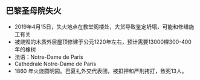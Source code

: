 <!-- 
title: 巴黎圣母院失火
from: news
create: 2019-04-19
tags: news
-->

## 巴黎圣母院失火

- 2019年4月15日，失火地点在教堂阁楼处，大货导致鉴定坍塌，可能和修缮施工有关
- 被烧毁的木质外层屋顶修建于公元1220年左右，预计需要13000棵300-400年的橡树
- 法语：Notre-Dame de Paris
- Cathédrale Notre-Dame de Paris
- 1860 年火烧圆明园。巴夏礼外交代表团，被扣押和严刑拷打，致死13人。

